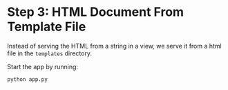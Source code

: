 Step 3: HTML Document From Template File
==========================================

Instead of serving the HTML from a string in a view, we serve it from a html file in the `templates` directory.

Start the app by running:

```
python app.py
```
